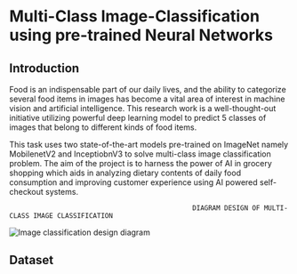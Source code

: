 # Multi-Class Image-Classification using pre-trained Neural Networks

## Introduction

Food is an indispensable part of our daily lives, and the ability to categorize several food items in images has become a vital area of interest in machine vision and artificial intelligence. This research work is a well-thought-out initiative utilizing powerful deep learning model to predict 5 classes of images that belong to different kinds of food items.

This task uses two state-of-the-art models pre-trained on ImageNet namely MobilenetV2 and InceptiobnV3 to solve multi-class image classification problem. The aim of the project is to harness the power of AI in grocery shopping which aids in analyzing dietary contents of daily food consumption and improving customer experience using AI powered self-checkout systems.

                                                  DIAGRAM DESIGN OF MULTI-CLASS IMAGE CLASSIFICATION
                                                  
![Image classification design diagram](https://github.com/TechNBusiness/Image-Classification/assets/97891437/c56a8bf0-604f-451b-9396-a0a6a69f9fb8)

## Dataset
